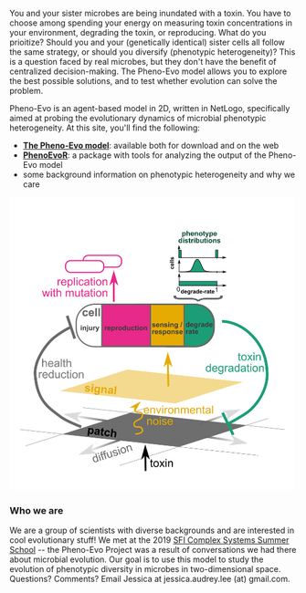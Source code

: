 You and your sister microbes are being inundated with a toxin. You have to choose among spending your energy on measuring toxin concentrations in your environment, degrading the toxin, or reproducing. What do you prioitize? Should you and your (genetically identical) sister cells all follow the same strategy, or should you diversify (phenotypic heterogeneity)? This is a question faced by real microbes, but they don't have the benefit of centralized decision-making. The Pheno-Evo model allows you to explore the best possible solutions, and to test whether evolution can solve the problem.

Pheno-Evo is an agent-based model in 2D, written in NetLogo, specifically aimed at probing the evolutionary dynamics of microbial phenotypic heterogeneity. At this site, you'll find the following:
* **[The Pheno-Evo model](https://ritwikavps.github.io/pheno-evo.github.io/netlogomodel)**: available both for download and on the web
* **[PhenoEvoR](https://ritwikavps.github.io/pheno-evo.github.io/about_PhenoEvoR)**: a package with tools for analyzing the output of the Pheno-Evo model
* some background information on phenotypic heterogeneity and why we care

<img src="images/schematic_200207.png" width="500">

### Who we are

We are a group of scientists with diverse backgrounds and are interested in cool evolutionary stuff! We met at the 2019 [SFI Complex Systems Summer School](https://www.santafe.edu/engage/learn/schools/sfi-complex-systems-summer-school) -- the Pheno-Evo Project was a result of conversations we had there about microbial evolution. Our goal is to use this model to study the evolution of phenotypic diversity in microbes in two-dimensional space. Questions? Comments? Email Jessica at jessica.audrey.lee (at) gmail.com.
